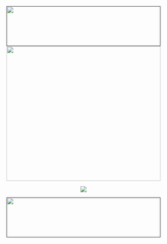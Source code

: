 <div id="header" align="center">
<a href=" ">
<img src="https://64.media.tumblr.com/878f6b13e8e2ec91f663e5fc2ffe4697/cc24da8b32b7590b-9e/s2048x3072/b93bc864120c64fc861b73e19e2141861973b1ec.pnj" width='410' height='106'>
</a>

<div id="header" align="center">
<a href="https://file.garden/Z3bN9S1OK095pmVR/%E3%80%90%E6%89%8B%E6%8F%8F%E3%81%8D%E7%AC%AC%E4%BA%94%E4%BA%BA%E6%A0%BC%E3%80%91%E5%A4%9C%E3%81%AE%E7%95%AA%E4%BA%BA%E3%81%A7MONSTER_meme%201080.mp4">
<img src="https://file.garden/Z3bN9S1OK095pmVR/whiteday.png" width='410' height='358'>
</a>

<div id="header" align="center">

![](https://readme-typing-svg.demolab.com?font=Tangerine&size=25&letterSpacing=1px&pause=2000&color=dbe0e8&center=true&vCenter=true&random=true&width=435&height=32&lines=How+can+a+loving+god+cause+such+agony%3F)

<div id="header" align="center">
<a href=" ">
<img src="https://64.media.tumblr.com/2cdf7397b1aa58fbdff99c2f26c93afa/cc24da8b32b7590b-d1/s2048x3072/5928edfeac94bd1b6c8c7902ec43b7738b29833d.pnj" width='410' height='106'>
</a>
